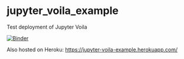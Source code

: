 # jupyter_voila_example
 Test deployment of Jupyter Voila


[![Binder](https://mybinder.org/badge_logo.svg)](https://mybinder.org/v2/gh/schillere/jupyter-voila-example.git/master?urlpath=%2Fvoila%2Frender%2Fnotebook_to_deploy.ipynb)


Also hosted on Heroku:
https://jupyter-voila-example.herokuapp.com/
